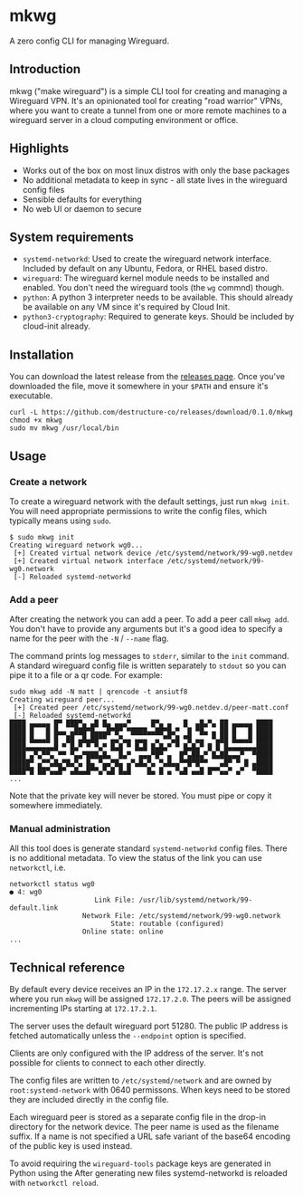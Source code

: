 # mkwg

A zero config CLI for managing Wireguard.

## Introduction

mkwg ("make wireguard") is a simple CLI tool for creating and managing a Wireguard VPN. It's an opinionated tool for creating "road warrior" VPNs, where you want to create a tunnel from one or more remote machines to a wireguard server in a cloud computing environment or office.

## Highlights

- Works out of the box on most linux distros with only the base packages
- No additional metadata to keep in sync - all state lives in the wireguard config files
- Sensible defaults for everything
- No web UI or daemon to secure

## System requirements

- `systemd-networkd`: Used to create the wireguard network interface. Included by default on any Ubuntu, Fedora, or RHEL based distro.
- `wireguard`: The wireguard kernel module needs to be installed and enabled. You don't need the wireguard tools (the `wg` commnd) though.
- `python`: A python 3 interpreter needs to be available. This should already be available on any VM since it's required by Cloud Init.
- `python3-cryptography`: Required to generate keys. Should be included by cloud-init already.

## Installation

You can download the latest release from the [releases page](https://github.com/destructure-co/mkwg/releases). Once you've downloaded the file, move it somewhere in your `$PATH` and ensure it's executable.

```
curl -L https://github.com/destructure-co/releases/download/0.1.0/mkwg
chmod +x mkwg
sudo mv mkwg /usr/local/bin
```

## Usage

### Create a network

To create a wireguard network with the default settings, just run `mkwg init`. You will need appropriate permissions to write the config files, which typically means using `sudo`.

```shell-session
$ sudo mkwg init
Creating wireguard network wg0...
 [+] Created virtual network device /etc/systemd/network/99-wg0.netdev
 [+] Created virtual network interface /etc/systemd/network/99-wg0.network
 [-] Reloaded systemd-networkd
```

### Add a peer

After creating the network you can add a peer. To add a peer call `mkwg add`. You don't have to provide any arguments but it's a good idea to specify a name for the peer with the `-N` / `--name` flag.

The command prints log messages to `stderr`, similar to the `init` command. A standard wireguard config file is written separately to `stdout` so you can pipe it to a file or a qr code. For example:

```shell-session
sudo mkwg add -N matt | qrencode -t ansiutf8
Creating wireguard peer...
 [+] Created peer /etc/systemd/network/99-wg0.netdev.d/peer-matt.conf
 [-] Reloaded systemd-networkd
████ ▄▄▄▄▄ █▀ ███▀▄ ▄█ █▄ ▄▄▄▀     █▀▄ ▄   █  ▄█▄▀▄ ██ ▄▄▄▄▄ ████
████ █   █ █▄▄ ▄███▀█▄▄▄█▀█▀ ▀████▄▄██▀█▄▀  █ ▀█▄ ▄ ██ █   █ ████
████ █▄▄▄█ █  ██ ▄█▄██▀▀ ▄▄▀▄▄ ▄▄▄  ▄ ▀▀▄█ ▀█ ▄▄  ▀▄██ █▄▄▄█ ████
████▄▄▄▄▄▄▄█ ▀ █▄▀ ▀ ▀▄▀ █▄█ ▀ █▄█ █▄█▄▀ ▀ █▄█▄▀ █ █ █▄▄▄▄▄▄▄████
████ ▄▀▄▀▀▄ ▀▀ ▀▄▄▀███▄█▄  █▄▀  ▄▄▄▀█▀ ▄  █▀▄██▄▀ █▄██▄▄▄▀  ▀████
█████▀ ▄▀▀▄█▄▀█▄▀▄ █▄ ▀▄▄▀█▄ ▄▀▄█▄▀▄ ▀▄█▄▄▀▀█▀█▀▀   ▄█▀ ▀ █ ▄████
████▀█ ██▀▄▄█▀ ▄█▄▄█▀▀▄▀▄█ █▄█    █▄ █ ▄ ▀▄█ ▄▄█ █▀▀▄▄▀ ▄▀  ▀████
...
```

Note that the private key will never be stored. You must pipe or copy it somewhere immediately.

### Manual administration

All this tool does is generate standard `systemd-networkd` config files. There is no additional metadata. To view the status of the link you can use `networkctl`, i.e.

```shell-session
networkctl status wg0
● 4: wg0
                     Link File: /usr/lib/systemd/network/99-default.link
                  Network File: /etc/systemd/network/99-wg0.network
                         State: routable (configured)
                  Online state: online
...
```

## Technical reference

By default every device receives an IP in the `172.17.2.x` range. The server where you run `mkwg` will be assigned `172.17.2.0`. The peers will be assigned incrementing IPs starting at `172.17.2.1`.

The server uses the default wireguard port 51280. The public IP address is fetched automatically unless the `--endpoint` option is specified.

Clients are only configured with the IP address of the server. It's not possible for clients to connect to each other directly.

The config files are written to `/etc/systemd/network` and are owned by `root:systemd-network` with 0640 permissons. When keys need to be stored they are included directly in the config file.

Each wireguard peer is stored as a separate config file in the drop-in directory for the network device. The peer name is used as the filename suffix. If a name is not specified a URL safe variant of the base64 encoding of the public key is used instead.

To avoid requiring the `wireguard-tools` package keys are generated in Python using the 
After generating new files systemd-networkd is reloaded with `networkctl reload`.
